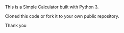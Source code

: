 This is a Simple Calculator built with Python 3.

Cloned this code or fork it to your own public repository.

Thank you